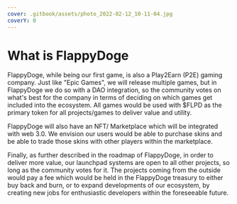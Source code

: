 ```yaml
---
cover: .gitbook/assets/photo_2022-02-12_10-11-04.jpg
coverY: 0
---
```


# What is FlappyDoge

FlappyDoge, while being our first game, is also a Play2Earn (P2E) gaming company. Just like "Epic Games", we will release multiple games, but in FlappyDoge we do so with a DAO integration, so the community votes on what's best for the company in terms of deciding on which games get included into the ecosystem. All games would be used with $FLPD as the primary token for all projects/games to deliver value and utility.

FlappyDoge will also have an NFT/ Marketplace which will be integrated with web 3.0. We envision our users would be able to purchase skins and be able to trade those skins with other players within the marketplace.

Finally, as further described in the roadmap of FlappyDoge, in order to deliver more value, our launchpad systems are open to all other projects, so long as the community votes for it. The projects coming from the outside would pay a fee which would be held in the FlappyDoge treasury to either buy back and burn, or to expand developments of our ecosystem, by creating new jobs for enthusiastic developers within the foreseeable future.
